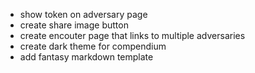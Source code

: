 - show token on adversary page
- create share image button
- create encouter page that links to multiple adversaries
- create dark theme for compendium
- add fantasy markdown template
